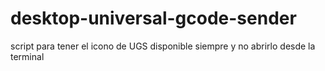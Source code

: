 # desktop-universal-gcode-sender
script para tener el icono de UGS disponible siempre y no abrirlo desde la terminal
